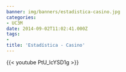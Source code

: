 ```yaml
---
banner: img/banners/estadistica-casino.jpg
categories:
- UC3M
date: 2014-09-02T11:02:41.000Z
tags:
- 
title: 'Estadística - Casino'
---
```




{{< youtube PtU_lcYSD1g >}}
